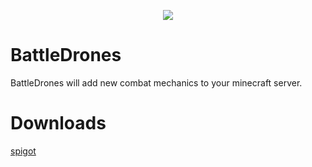 
<p align="center">
<img src="https://i.imgur.com/6pR0Jxz.png">
</p>

# BattleDrones
BattleDrones will add new combat mechanics to your minecraft server.

# Downloads
[spigot](soon)
